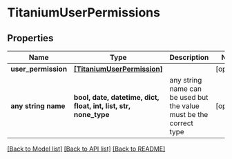 # TitaniumUserPermissions


## Properties
Name | Type | Description | Notes
------------ | ------------- | ------------- | -------------
**user_permission** | [**[TitaniumUserPermission]**](TitaniumUserPermission.md) |  | [optional] 
**any string name** | **bool, date, datetime, dict, float, int, list, str, none_type** | any string name can be used but the value must be the correct type | [optional]

[[Back to Model list]](../README.md#documentation-for-models) [[Back to API list]](../README.md#documentation-for-api-endpoints) [[Back to README]](../README.md)


